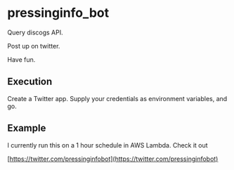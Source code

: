 # pressinginfo_bot

Query discogs API.

Post up on twitter.

Have fun.

## Execution

Create a Twitter app. Supply your credentials as environment variables, and go.

## Example
I currently run this on a 1 hour schedule in AWS Lambda. Check it out

[https://twitter.com/pressinginfobot](https://twitter.com/pressinginfobot)
